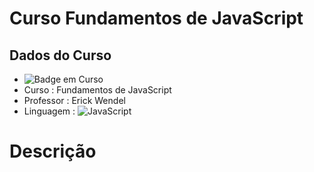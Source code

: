 # Curso Fundamentos de JavaScript

## Dados do Curso
* ![Badge em Curso](https://img.shields.io/badge/Status-Em%20Curso-yellow)
* Curso : Fundamentos de JavaScript
* Professor : Erick Wendel
* Linguagem : ![JavaScript](https://img.shields.io/badge/javascript-%23323330.svg?style=for-the-badge&logo=javascript&logoColor=%23F7DF1E)

# Descrição

